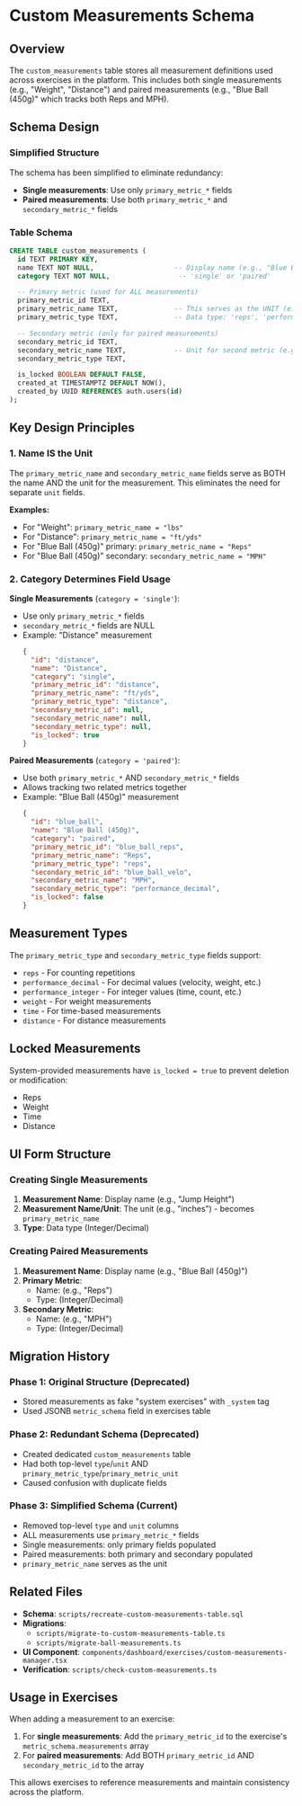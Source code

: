 # Custom Measurements Schema

## Overview
The `custom_measurements` table stores all measurement definitions used across exercises in the platform. This includes both single measurements (e.g., "Weight", "Distance") and paired measurements (e.g., "Blue Ball (450g)" which tracks both Reps and MPH).

## Schema Design

### Simplified Structure
The schema has been simplified to eliminate redundancy:
- **Single measurements**: Use only `primary_metric_*` fields
- **Paired measurements**: Use both `primary_metric_*` and `secondary_metric_*` fields

### Table Schema

```sql
CREATE TABLE custom_measurements (
  id TEXT PRIMARY KEY,
  name TEXT NOT NULL,                    -- Display name (e.g., "Blue Ball (450g)")
  category TEXT NOT NULL,                 -- 'single' or 'paired'

  -- Primary metric (used for ALL measurements)
  primary_metric_id TEXT,
  primary_metric_name TEXT,              -- This serves as the UNIT (e.g., "Reps", "lbs", "MPH")
  primary_metric_type TEXT,              -- Data type: 'reps', 'performance_decimal', 'performance_integer', 'weight', 'time', 'distance'

  -- Secondary metric (only for paired measurements)
  secondary_metric_id TEXT,
  secondary_metric_name TEXT,            -- Unit for second metric (e.g., "MPH")
  secondary_metric_type TEXT,

  is_locked BOOLEAN DEFAULT FALSE,
  created_at TIMESTAMPTZ DEFAULT NOW(),
  created_by UUID REFERENCES auth.users(id)
);
```

## Key Design Principles

### 1. Name IS the Unit
The `primary_metric_name` and `secondary_metric_name` fields serve as BOTH the name AND the unit for the measurement. This eliminates the need for separate `unit` fields.

**Examples:**
- For "Weight": `primary_metric_name = "lbs"`
- For "Distance": `primary_metric_name = "ft/yds"`
- For "Blue Ball (450g)" primary: `primary_metric_name = "Reps"`
- For "Blue Ball (450g)" secondary: `secondary_metric_name = "MPH"`

### 2. Category Determines Field Usage

**Single Measurements** (`category = 'single'`):
- Use only `primary_metric_*` fields
- `secondary_metric_*` fields are NULL
- Example: "Distance" measurement
  ```json
  {
    "id": "distance",
    "name": "Distance",
    "category": "single",
    "primary_metric_id": "distance",
    "primary_metric_name": "ft/yds",
    "primary_metric_type": "distance",
    "secondary_metric_id": null,
    "secondary_metric_name": null,
    "secondary_metric_type": null,
    "is_locked": true
  }
  ```

**Paired Measurements** (`category = 'paired'`):
- Use both `primary_metric_*` AND `secondary_metric_*` fields
- Allows tracking two related metrics together
- Example: "Blue Ball (450g)" measurement
  ```json
  {
    "id": "blue_ball",
    "name": "Blue Ball (450g)",
    "category": "paired",
    "primary_metric_id": "blue_ball_reps",
    "primary_metric_name": "Reps",
    "primary_metric_type": "reps",
    "secondary_metric_id": "blue_ball_velo",
    "secondary_metric_name": "MPH",
    "secondary_metric_type": "performance_decimal",
    "is_locked": false
  }
  ```

## Measurement Types

The `primary_metric_type` and `secondary_metric_type` fields support:

- `reps` - For counting repetitions
- `performance_decimal` - For decimal values (velocity, weight, etc.)
- `performance_integer` - For integer values (time, count, etc.)
- `weight` - For weight measurements
- `time` - For time-based measurements
- `distance` - For distance measurements

## Locked Measurements

System-provided measurements have `is_locked = true` to prevent deletion or modification:
- Reps
- Weight
- Time
- Distance

## UI Form Structure

### Creating Single Measurements
1. **Measurement Name**: Display name (e.g., "Jump Height")
2. **Measurement Name/Unit**: The unit (e.g., "inches") - becomes `primary_metric_name`
3. **Type**: Data type (Integer/Decimal)

### Creating Paired Measurements
1. **Measurement Name**: Display name (e.g., "Blue Ball (450g)")
2. **Primary Metric**:
   - Name: (e.g., "Reps")
   - Type: (Integer/Decimal)
3. **Secondary Metric**:
   - Name: (e.g., "MPH")
   - Type: (Integer/Decimal)

## Migration History

### Phase 1: Original Structure (Deprecated)
- Stored measurements as fake "system exercises" with `_system` tag
- Used JSONB `metric_schema` field in exercises table

### Phase 2: Redundant Schema (Deprecated)
- Created dedicated `custom_measurements` table
- Had both top-level `type`/`unit` AND `primary_metric_type`/`primary_metric_unit`
- Caused confusion with duplicate fields

### Phase 3: Simplified Schema (Current)
- Removed top-level `type` and `unit` columns
- ALL measurements use `primary_metric_*` fields
- Single measurements: only primary fields populated
- Paired measurements: both primary and secondary populated
- `primary_metric_name` serves as the unit

## Related Files

- **Schema**: `scripts/recreate-custom-measurements-table.sql`
- **Migrations**:
  - `scripts/migrate-to-custom-measurements-table.ts`
  - `scripts/migrate-ball-measurements.ts`
- **UI Component**: `components/dashboard/exercises/custom-measurements-manager.tsx`
- **Verification**: `scripts/check-custom-measurements.ts`

## Usage in Exercises

When adding a measurement to an exercise:
1. For **single measurements**: Add the `primary_metric_id` to the exercise's `metric_schema.measurements` array
2. For **paired measurements**: Add BOTH `primary_metric_id` AND `secondary_metric_id` to the array

This allows exercises to reference measurements and maintain consistency across the platform.
